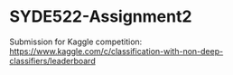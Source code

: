 # SYDE522-Assignment2
Submission for Kaggle competition:
https://www.kaggle.com/c/classification-with-non-deep-classifiers/leaderboard
